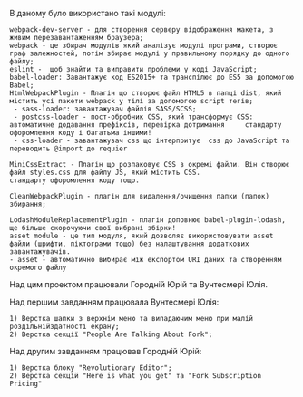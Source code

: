 В даному було використано такі модулі:

    webpack-dev-server - для створення серверу відображення макета, з живим перезавантаженням браузера;
    webpack - це збирач модулів який аналізує модулі програми, створює граф залежностей, потім збирає модулі у правильному порядку до одного файлу;
    eslint -  щоб знайти та виправити проблеми у коді JavaScript;
    babel-loader: Завантажує код ES2015+ та транспілює до ES5 за допомогою Babel;
    HtmlWebpackPlugin - Плагін що створює файл HTML5 в папці dist, який містить усі пакети webpack у тілі за допомогою script тегів;
     - sass-loader: завантажувач файлів SASS/SCSS;
     - postcss-loader - пост-обробник CSS, який трансформує CSS: автоматичне додавання префіксів, перевірка дотримання     стандарту офоромлення коду і багатьма іншими!
     - css-loader - завантажувач сss що інтерпритує  сss до JavaScript та переводить @import до requier 

    MiniCssExtract - Плагін що розпаковує CSS в окремі файли. Він створює файл styles.css для файлу JS, який містить CSS.
    стандарту офоромлення коду тощо.

    CleanWebpackPlugin - плагін для видалення/очищення папки (папок) збирання;

    LodashModuleReplacementPlugin - плагін доповнює babel-plugin-lodash, ще більше скорочуючи свої вибрані збірки!
    asset module - це тип модуля, який дозволяє використовувати asset файли (шрифти, піктограми тощо) без налаштування додаткових завантажувачів. 
    - asset - автоматично вибирає між експортом URI даних та створенням окремого файлу


Над цим проектом працювали Городній Юрій та Вунтесмері Юлія.

Над першим завданням працювала Вунтесмері Юлія:

    1) Верстка шапки з верхнім меню та випадаючим меню при малій роздільнійздатності екрану;
    2) Верстка секції "People Are Talking About Fork";

Над другим завданням працював Городній Юрій:

    1) Верстка блоку "Revolutionary Editor";
    2) Верстка секцій "Here is what you get" та "Fork Subscription Pricing"

